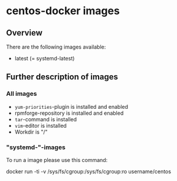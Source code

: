 # centos-docker images

## Overview

There are the following images available:

* latest (= systemd-latest)

## Further description of images

### All images

* `yum-priorities`-plugin is installed and enabled
* rpmforge-repository is installed and enabled
* `tar`-command is installed
* `vim`-editor is installed
* Workdir is "/"

### "systemd-"-images

To run a image please use this command:

docker run -ti -v /sys/fs/cgroup:/sys/fs/cgroup:ro username/centos
